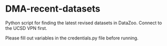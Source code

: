 # DMA-recent-datasets
Python script for finding the latest revised datasets in DataZoo. Connect to the UCSD VPN first.

Please fill out variables in the credentials.py file before running.
